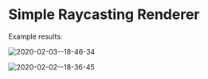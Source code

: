# Simple Raycasting Renderer

Example results:

![2020-02-03--18-46-34](https://user-images.githubusercontent.com/20403898/184539644-3ec81717-6a21-4cf0-8cf9-9cdd34765ffd.png)

![2020-02-02--18-36-45](https://user-images.githubusercontent.com/20403898/184539649-3db2d222-561c-4777-a6b8-92634f46da95.png)
